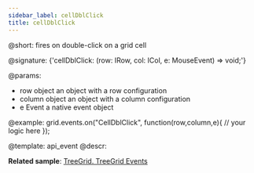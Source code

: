 ```yaml
---
sidebar_label: cellDblClick
title: cellDblClick
---          
```


@short: fires on double-click on a grid cell

@signature: {'cellDblClick: (row: IRow, col: ICol, e: MouseEvent) => void;'}

@params:
- row			object		an object with a row configuration
- column		object		an object with a column configuration
- e				Event		a native event object

@example:
grid.events.on("CellDblClick", function(row,column,e){
    // your logic here
});

@template: api_event
@descr:

**Related sample**: [TreeGrid. TreeGrid Events	](https://snippet.dhtmlx.com/sgwnxshe)
